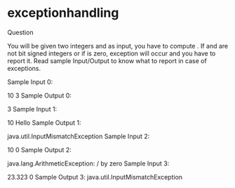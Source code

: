 # exceptionhandling
Question 

You will be given two integers  and  as input, you have to compute . If  and  are not  bit signed integers or if  is zero, exception will occur and you have to report it. Read sample Input/Output to know what to report in case of exceptions.

Sample Input 0:

10
3
Sample Output 0:

3
Sample Input 1:

10
Hello
Sample Output 1:

java.util.InputMismatchException
Sample Input 2:

10
0
Sample Output 2:

java.lang.ArithmeticException: / by zero
Sample Input 3:

23.323
0
Sample Output 3:
java.util.InputMismatchException

